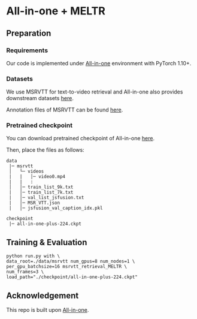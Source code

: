 
# All-in-one + MELTR


## Preparation
### Requirements

Our code is implemented under [All-in-one](https://github.com/showlab/all-in-one) environment with PyTorch 1.10+.

### Datasets

We use MSRVTT for text-to-video retrieval and All-in-one also provides downstream datasets [here](https://github.com/showlab/all-in-one/blob/main/DATA.md).

Annotation files of MSRVTT can be found [here](https://drive.google.com/drive/u/0/folders/1QVftWofQwlyIFDWZtl8jrt76LQbTIkX0).

### Pretrained checkpoint

You can download pretrained checkpoint of All-in-one [here](https://drive.google.com/file/d/1Yd2lKppaduqG_RO1gCA6OpAfB0_IXDoX/view?usp=sharing).

Then, place the files as follows:

```
data
 |─ msrvtt
 │   └─ videos
 |   |   │─ video0.mp4
 |   |   :
 │   │─ train_list_9k.txt
 |   │─ train_list_7k.txt
 |   │─ val_list_jsfusion.txt
 |   │─ MSR_VTT.json
 |   │─ jsfusion_val_caption_idx.pkl

checkpoint
 |─ all-in-one-plus-224.ckpt
```



## Training & Evaluation

```
python run.py with \
data_root=./data/msrvtt num_gpus=8 num_nodes=1 \
per_gpu_batchsize=16 msrvtt_retrieval_MELTR \
num_frames=3 \
load_path="./checkpoint/all-in-one-plus-224.ckpt"
```




## Acknowledgement
This repo is built upon [All-in-one](https://github.com/showlab/all-in-one).
